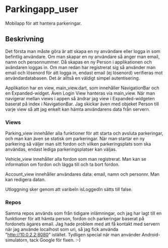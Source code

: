 # Parkingapp_user

Mobilapp för att hantera parkeringar. 

## Beskrivning
Det första man måste göra är att skapa en ny användare eller logga in som befintlig användare. Om man skapar en ny användare så anger man email, namn och personnummer. Då skapas en ny Person i applikationen och avändaren loggas in.
Om man redan har registrerat sig så använder man email och lösenord för att logga in, endast email (ej lösenord) verifieras mot användardatabasen. Det är alltså en väldigt simpel autentisering.

Applikation har en view, main_view.dart, som innehåller NavigationBar och en Expanded-widget. Även Login View hanteras via main_view. 
När man navigerar mellan views i appen så ändrar jag view i Expanded-widgeten baserat på index i NavigationBar. Jag skickar även med objeket Person till varje view så att jag enkelt kan hämta användarens data från servern.

### Views
Parking_view innehåller alla funktioner för att starta och avsluta parkeringar, och man kan även se statisk om parkeringar. 
När man startar en ny parkering så väljer man sitt fordon och vilken parkeringsplats som ska användas, endast lediga parkeringsplatser kan väljas.

Vehicle_view innehåller alla fordon som man registrerat. Man kan se information om fordon och lägga till och ta bort fordon.

Account_view innehåller användares data: email, namn och personnr. Man kan redigera datan.

Utloggning sker genom att varibeln isLoggedIn sätts till false.

### Repos
Samma repos används som från tidigare inlämningar, och jag har lagt till en funktioner för att hämta person, fordon och parkeringar baserat på fordonets ägares email. 
Jag hade problem med att få kontakt med servern när jag använde localhost som uri, så jag fick använda "http://10.0.2.2:8080" istället. Tydligen special när man använder Android-simulatorn, tack Google för fixen. :-)

